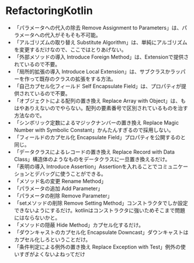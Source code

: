 # RefactoringKotlin

- 「パラメータへの代入の除去 Remove Assignment to Parameters」は、パラメータへの代入がそもそも不可能。
- 「アルゴリズムの取り替え Substitute Algorithm」は、単純にアルゴリズムを変更するだけなので、ここではとりあげない。
- 「外部メソッドの導入 Introduce Foreign Method」は、Extensionで提供されているので不要。
- 「局所的拡張の導入 Introduce Local Extension」は、サブクラスかラッパーを作って既存のクラスの拡張をする方法。
- 「自己カプセル化フィールド Self Encapsulate Field」は、プロパティが提供されているので不要。
- 「オブジェクトによる配列の置き換え Replace Array with Object」は、もはやありえないのでやらない。配列の要素番号で区別されているものを治す方法なので。
- 「シンボリック定数によるマジックナンバーの置き換え Replace Magic Number with Symbolic Constant」かんたんすぎるので採用しない。
- 「フィールドのカプセル化 Encapsulate Field」プロパティを公開するのと同じ。
- 「データクラスによるレコードの置き換え Replace Record with Data Class」構造体のようなものをデータクラスに一旦置き換えるだけ。
- 「表明の導入 Introduce Assertion」Assertionを入れることでコミュニケーションとデバッグに使うことができる。
- 「メソッド名の変更 Rename Method」
- 「パラメータの追加 Add Parameter」
- 「パラメータの削除 Remove Parameter」
- 「setメソッドの削除 Remove Setting Method」コンストラクタでしか設定できないようにするだけ。kotlinはコンストラクタに強いためそこまで問題にはならないかと。
- 「メソッドの隠蔽 Hide Method」カプセル化するだけ。
- 「ダウンキャストのカプセル化 Encapsulate Downcast」ダウンキャストはカプセル化しろということだけ。
- 「条件判定による例外の置き換え Replace Exception with Test」例外の使いすぎがよくないよねってだけ